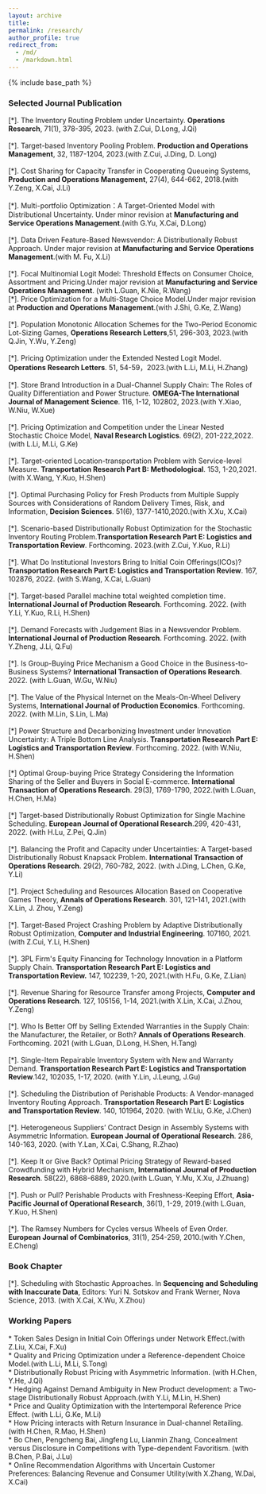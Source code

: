 ```yaml
---
layout: archive
title: 
permalink: /research/
author_profile: true
redirect_from:
  - /md/
  - /markdown.html
---
```


{% include base_path %}

### Selected Journal Publication
[\*]. The Inventory Routing Problem under Uncertainty. **Operations Research**, 71(1), 378-395, 2023. (with Z.Cui, D.Long, J.Qi)<br/><br/>
[\*]. Target-based Inventory Pooling Problem. **Production and Operations Management**, 32, 1187-1204, 2023.(with Z.Cui, J.Ding, D. Long)<br/><br/>
[\*]. Cost Sharing for Capacity Transfer in Cooperating Queueing Systems, **Production and Operations Management**, 27(4), 644-662, 2018.(with Y.Zeng, X.Cai, J.Li)<br/><br/>
[\*].	Multi-portfolio Optimization：A Target-Oriented Model with Distributional Uncertainty. Under minor revision at **Manufacturing and Service Operations Management**.(with G.Yu, X.Cai, D.Long)<br/><br/>
[\*].	Data Driven Feature-Based Newsvendor: A Distributionally Robust Approach. Under major revision at **Manufacturing and Service Operations Management**.(with M. Fu, X.Li)<br/><br/>
[\*].	Focal Multinomial Logit Model: Threshold Effects on Consumer Choice, Assortment and Pricing.Under major revision at **Manufacturing and Service Operations Management**. (with L.Guan, K.Nie, R.Wang)<br/>
[\*]. Price Optimization for a Multi-Stage Choice Model.Under major revision at **Production and Operations Management**.(with J.Shi, G.Ke, Z.Wang)<br/><br/>
[\*]. Population Monotonic Allocation Schemes for the Two-Period Economic Lot-Sizing Games, **Operations Research Letters**,51, 296-303, 2023.(with Q.Jin, Y.Wu, Y.Zeng)<br/><br/>
[\*]. Pricing Optimization under the Extended Nested Logit Model.  **Operations Research Letters**. 51, 54-59，2023.(with L.Li, M.Li, H.Zhang) <br/><br/>
[\*]. Store Brand Introduction in a Dual-Channel Supply Chain: The Roles of Quality Differentiation and Power Structure. **OMEGA-The International Journal of Management Science**. 116, 1-12, 102802, 2023.(with Y.Xiao, W.Niu, W.Xue) <br/><br/>
[\*]. Pricing Optimization and Competition under the Linear Nested Stochastic Choice Model, **Naval Research Logistics**. 69(2), 201-222,2022. (with L.Li, M.Li, G.Ke)<br/><br/>
[\*]. Target-oriented Location-transportation Problem with Service-level Measure. **Transportation Research Part B: Methodological**. 153, 1-20,2021. (with X.Wang, Y.Kuo, H.Shen)<br/><br/>
[\*]. Optimal Purchasing Policy for Fresh Products from Multiple Supply Sources with Considerations of Random Delivery Times, Risk, and Information, **Decision Sciences**. 51(6), 1377-1410,2020.(with X.Xu, X.Cai)<br/><br/>
[\*]. Scenario-based Distributionally Robust Optimization for the Stochastic Inventory Routing Problem.**Transportation Research Part E: Logistics and Transportation Review**. Forthcoming. 2023.(with Z.Cui, Y.Kuo, R.Li) <br/><br/>
[\*]. What Do Institutional Investors Bring to Initial Coin Offerings(ICOs)? **Transportation Research Part E: Logistics and Transportation Review**. 167, 102876, 2022. (with S.Wang, X.Cai, L.Guan)<br/><br/>
[\*].	Target-based Parallel machine total weighted completion time. **International Journal of Production Research**. Forthcoming. 2022. (with Y.Li, Y.Kuo, R.Li, H.Shen)<br/><br/>
[\*].	Demand Forecasts with Judgement Bias in a Newsvendor Problem. **International Journal of Production Research**. Forthcoming. 2022. (with Y.Zheng, J.Li, Q.Fu)<br/><br/>
[\*]. Is Group-Buying Price Mechanism a Good Choice in the Business-to-Business Systems? **International Transaction of Operations Research**. 2022. (with L.Guan, W.Gu, W.Niu)<br/><br/>
[\*]. The Value of the Physical Internet on the Meals-On-Wheel Delivery Systems, **International Journal of Production Economics**.  Forthcoming. 2022. (with M.Lin, S.Lin, L.Ma)<br/><br/>
[\*]  Power Structure and Decarbonizing Investment under Innovation Uncertainty: A Triple Bottom Line Analysis. **Transportation Research Part E: Logistics and Transportation Review**. Forthcoming. 2022. (with W.Niu, H.Shen)<br/><br/>
[\*]  Optimal Group-buying Price Strategy Considering the Information Sharing of the Seller and Buyers in Social E-commerce. **International Transaction of Operations Research**. 29(3), 1769-1790, 2022.(with L.Guan, H.Chen, H.Ma)<br/><br/>
[\*] Target-based Distributionally Robust Optimization for Single Machine Scheduling. **European Journal of Operational Research**.299, 420-431, 2022. (with H.Lu, Z.Pei, Q.Jin)<br/><br/>
[\*]. Balancing the Profit and Capacity under Uncertainties: A Target-based Distributionally Robust Knapsack Problem. **International Transaction of Operations Research**. 29(2), 760-782, 2022. (with J.Ding, L.Chen, G.Ke, Y.Li)<br/><br/>
[\*]. Project Scheduling and Resources Allocation Based on Cooperative Games Theory, **Annals of Operations Research**. 301, 121-141, 2021.(with X.Lin, J. Zhou, Y.Zeng)<br/><br/>
[\*]. Target-Based Project Crashing Problem by Adaptive Distributionally Robust Optimization, **Computer and Industrial Engineering**. 107160, 2021.(with Z.Cui, Y.Li, H.Shen)<br/><br/>
[\*]. 3PL Firm's Equity Financing for Technology Innovation in a Platform Supply Chain. **Transportation Research Part E: Logistics and Transportation Review.** 147, 102239, 1-20, 2021.(with H.Fu, G.Ke, Z.Lian)<br/><br/>
[\*]. Revenue Sharing for Resource Transfer among Projects, **Computer and Operations Research**. 127, 105156, 1-14, 2021.(with X.Lin, X.Cai, J.Zhou, Y.Zeng)<br/><br/>
[\*]. Who Is Better Off by Selling Extended Warranties in the Supply Chain: the Manufacturer, the Retailer, or Both? **Annals of Operations Research**. Forthcoming. 2021 (with L.Guan, D.Long, H.Shen, H.Tang)<br/><br/>
[\*]. Single-Item Repairable Inventory System with New and Warranty Demand. **Transportation Research Part E: Logistics and Transportation Review**.142, 102035, 1-17, 2020. (with Y.Lin, J.Leung, J.Gu)<br/><br/>
[\*]. Scheduling the Distribution of Perishable Products: A Vendor-managed Inventory Routing Approach. **Transportation Research Part E: Logistics and Transportation Review**. 140, 101964, 2020. (with W.Liu, G.Ke, J.Chen)<br/><br/>
[\*]. Heterogeneous Suppliers’ Contract Design in Assembly Systems with Asymmetric Information. **European Journal of Operational Research**. 286, 140-163, 2020. (with Y.Lan, X.Cai, C.Shang, R.Zhao)<br/><br/>
[\*]. Keep It or Give Back? Optimal Pricing Strategy of Reward-based Crowdfunding with Hybrid Mechanism, **International Journal of Production Research**. 58(22), 6868-6889, 2020.(with L.Guan, Y.Mu, X.Xu, J.Zhuang)<br/><br/>
[\*]. Push or Pull? Perishable Products with Freshness-Keeping Effort, **Asia-Pacific Journal of Operational Research**, 36(1), 1-29, 2019.(with L.Guan, Y.Kuo, H.Shen)<br/><br/>
[\*]. The Ramsey Numbers for Cycles versus Wheels of Even Order. **European Journal of Combinatorics**, 31(1), 254-259, 2010.(with Y.Chen, E.Cheng)<br/>

### Book Chapter
[\*].	Scheduling with Stochastic Approaches. In **Sequencing and Scheduling with Inaccurate Data**, Editors: Yuri N. Sotskov and Frank Werner, Nova Science, 2013. (with X.Cai, X.Wu, X.Zhou)<br/>

### Working Papers
\*	Token Sales Design in Initial Coin Offerings under Network Effect.(with Z.Liu, X.Cai, F.Xu) <br/> 
\*	Quality and Pricing Optimization under a Reference-dependent Choice Model.(with L.Li, M.Li, S.Tong) <br/>
\*	Distributionally Robust Pricing with Asymmetric Information. (with H.Chen, Y.He, J.Qi) <br/> 
\*	Hedging Against Demand Ambiguity in New Product development: a Two-stage Distributionally Robust Approach.(with Y.Li, M.Lin, H.Shen) <br/> 
\*	Price and Quality Optimization with the Intertemporal Reference Price Effect. (with L.Li, G.Ke, M.Li) <br/> 
\*	How Pricing interacts with Return Insurance in Dual-channel Retailing. (with H.Chen, R.Mao, H.Shen) <br/> 
\*	Bo Chen, Pengcheng Bai, Jingfeng Lu, Lianmin Zhang, Concealment versus Disclosure in Competitions with Type-dependent Favoritism. (with B.Chen, P.Bai, J.Lu) <br/> 
\*	Online Recommendation Algorithms with Uncertain Customer Preferences: Balancing Revenue and Consumer Utility(with X.Zhang, W.Dai, X.Cai) <br/> 
